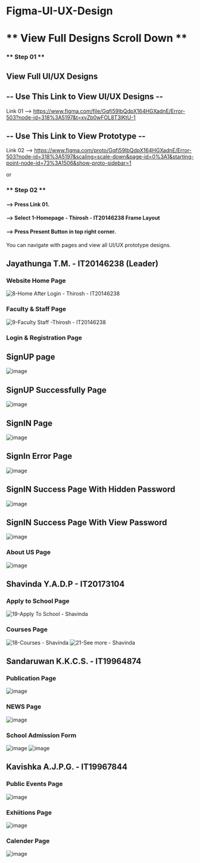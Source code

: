 # Figma-UI-UX-Design

# ** View Full Designs Scroll Down **

### ** Step 01 **
## View Full UI/UX Designs
## -- Use This Link to View UI/UX Designs --
Link 01 --> https://www.figma.com/file/Gqfi59lbQdpX164HGXadnE/Error-503?node-id=318%3A5197&t=xvZb0wFOL8T3lKtU-1

## -- Use This Link to View Prototype --
Link 02 --> https://www.figma.com/proto/Gqfi59lbQdpX164HGXadnE/Error-503?node-id=318%3A5197&scaling=scale-down&page-id=0%3A1&starting-point-node-id=73%3A1506&show-proto-sidebar=1

or
### ** Step 02 **
#### --> Press Link 01. 
#### --> Select 1-Homepage - Thirosh - IT20146238 Frame Layout 
#### --> Press Present Button in top right corner. 
You can navigate with pages and view all UI/UX prototype designs.


## Jayathunga T.M. - IT20146238 (Leader)

### Website Home Page
![8-Home After Login - Thirosh - IT20146238](https://user-images.githubusercontent.com/79472177/209856845-d2196822-d094-43b9-b4fd-05ab366cef5d.png)

### Faculty & Staff Page
![9-Faculty   Staff -Thirosh - IT20146238](https://user-images.githubusercontent.com/79472177/209856793-a9869ff2-26cc-4c1e-b369-26afbbcf0ff8.jpg)

### Login & Registration Page

## SignUP page
![image](https://user-images.githubusercontent.com/79472177/202566331-518c4780-9b27-45e8-8a3f-0b4dce26688f.png)

## SignUP Successfully Page
![image](https://user-images.githubusercontent.com/79472177/202567938-4ad631eb-ceac-44a9-b70f-36f96512809d.png)

## SignIN Page
![image](https://user-images.githubusercontent.com/79472177/202568156-abcbda23-21b7-440c-a444-8acbdb47635b.png)

## SignIn Error Page
![image](https://user-images.githubusercontent.com/79472177/202568236-59fad34f-c687-4355-a6b2-9abeea24cc82.png)

## SignIN Success Page With Hidden Password
![image](https://user-images.githubusercontent.com/79472177/202568275-80d3934b-6765-4c36-a779-0e0e2344cacc.png)

## SignIN Success Page With View Password
![image](https://user-images.githubusercontent.com/79472177/202568353-620f7d53-0ba8-4b89-891b-96f044f61a08.png)

### About US Page
![image](https://user-images.githubusercontent.com/79472177/202568449-7226ba91-caa0-4b0b-9c35-d92ee160dbf5.png)

## Shavinda Y.A.D.P - IT20173104

### Apply to School Page
![19-Apply To School - Shavinda](https://user-images.githubusercontent.com/79472177/209857219-314596a4-9be1-40e0-baae-088d90a000fc.png)

### Courses Page
![18-Courses - Shavinda](https://user-images.githubusercontent.com/79472177/209857159-9bc59075-c33f-4a90-8a26-1696cbcda4d6.png)
![21-See more - Shavinda](https://user-images.githubusercontent.com/79472177/209857325-83cce721-5e64-4167-85a1-6f3da093b53c.png)


## Sandaruwan K.K.C.S. - IT19964874

### Publication Page
![image](https://user-images.githubusercontent.com/79472177/209899498-bebabb61-6c79-4fa8-b055-e181fbd7fcd3.png)

### NEWS Page
![image](https://user-images.githubusercontent.com/79472177/209899541-d276fd3c-5ae1-4939-9076-a50474425b8f.png)

### School Admission Form
![image](https://user-images.githubusercontent.com/79472177/209899594-04681f1c-316c-4b2e-9ceb-57f71f3a9514.png)
![image](https://user-images.githubusercontent.com/79472177/209899635-d572f9ee-abd8-400e-8f63-6c93e4a2dc2c.png)


## Kavishka A.J.P.G. - IT19967844

### Public Events Page
![image](https://user-images.githubusercontent.com/79472177/209899773-98ad689e-6b52-4c29-a174-ab4b562adc13.png)

### Exhiitions Page
![image](https://user-images.githubusercontent.com/79472177/209899801-d01c0fcc-0ae2-490f-b17d-44b5a16ba2ab.png)

### Calender Page
![image](https://user-images.githubusercontent.com/79472177/209899835-887ffe17-7082-4fb4-8cbb-99d977fb14c5.png)





